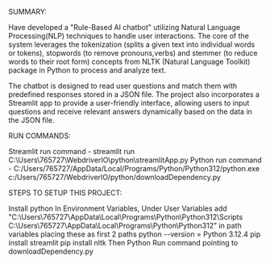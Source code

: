 SUMMARY:

Have developed a "Rule-Based AI chatbot" utilizing Natural Language Processing(NLP) techniques to handle user interactions. The core of the system leverages the tokenization (splits a given text into individual words or tokens), stopwords (to remove pronouns,verbs) and stemmer (to reduce words to their root form) concepts from NLTK (Natural Language Toolkit) package in Python to process and analyze text.

The chatbot is designed to read user questions and match them with predefined responses stored in a JSON file. The project also incorporates a Streamlit app to provide a user-friendly interface, allowing users to input questions and receive relevant answers dynamically based on the data in the JSON file.

RUN COMMANDS:

Streamlit run command - streamlit run C:\Users\765727\WebdriverIO\python\streamlitApp.py
Python run command - C:/Users/765727/AppData/Local/Programs/Python/Python312/python.exe c:/Users/765727/WebdriverIO/python/downloadDependency.py

STEPS TO SETUP THIS PROJECT:

Install python
In Environment Variables, Under User Variables add "C:\Users\765727\AppData\Local\Programs\Python\Python312\Scripts\
C:\Users\765727\AppData\Local\Programs\Python\Python312\" in path variables placing these as first 2 paths
python --version = Python 3.12.4
pip install streamlit
pip install nltk
Then Python Run command pointing to downloadDependency.py
